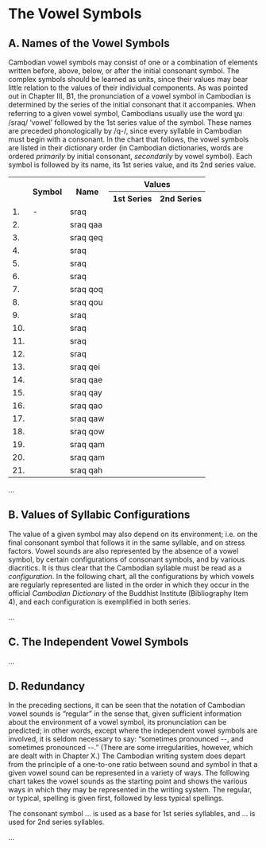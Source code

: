 # The Vowel Symbols

## A. Names of the Vowel Symbols

Cambodian vowel symbols may consist of one or a combination of elements written before, above, below, or after the initial consonant symbol. The complex symbols should be learned as units, since their values may bear little relation to the values of their individual components. As was pointed out in Chapter III, B1, the pronunciation of a vowel symbol in Cambodian is determined by the series of the initial consonant that it accompanies. When referring to a given vowel symbol, Cambodians usually use the word ស្រៈ /sraq/ ‘vowel’ followed by the 1st series value of the symbol. These names are preceded phonologically by /q-/, since every syllable in Cambodian must begin with a consonant. In the chart that follows, the vowel symbols are listed in their dictionary order (in Cambodian dictionaries, words are ordered _primarily_ by initial consonant, _secondarily_ by vowel symbol). Each symbol is followed by its name, its 1st series value, and its 2nd series value.

<table>
  <tr>
    <th rowspan=2></th>
    <th rowspan=2>Symbol</th>
    <th rowspan=2>Name</th>
    <th colspan=2>Values</th>
  </tr>
  <tr>
    <th>1st Series</th>
    <th>2nd Series</th>
  </tr>
  <tr>
    <td>1.</td>
    <td>-</td>
    <td>sraq</td>
    <td></td>
    <td></td>
  </tr>
  <tr>
    <td>2.</td>
    <td></td>
    <td>sraq qaa</td>
    <td></td>
    <td></td>
  </tr>
  <tr>
    <td>3.</td>
    <td></td>
    <td>sraq qeq</td>
    <td></td>
    <td></td>
  </tr>
  <tr>
    <td>4.</td>
    <td></td>
    <td>sraq</td>
    <td></td>
    <td></td>
  </tr>
  <tr>
    <td>5.</td>
    <td></td>
    <td>sraq</td>
    <td></td>
    <td></td>
  </tr>
  <tr>
    <td>6.</td>
    <td></td>
    <td>sraq</td>
    <td></td>
    <td></td>
  </tr>
  <tr>
    <td>7.</td>
    <td></td>
    <td>sraq qoq</td>
    <td></td>
    <td></td>
  </tr>
  <tr>
    <td>8.</td>
    <td></td>
    <td>sraq qou</td>
    <td></td>
    <td></td>
  </tr>
  <tr>
    <td>9.</td>
    <td></td>
    <td>sraq</td>
    <td></td>
    <td></td>
  </tr>
  <tr>
    <td>10.</td>
    <td></td>
    <td>sraq</td>
    <td></td>
    <td></td>
  </tr>
  <tr>
    <td>11.</td>
    <td></td>
    <td>sraq</td>
    <td></td>
    <td></td>
  </tr>
  <tr>
    <td>12.</td>
    <td></td>
    <td>sraq</td>
    <td></td>
    <td></td>
  </tr>
  <tr>
    <td>13.</td>
    <td></td>
    <td>sraq qei</td>
    <td></td>
    <td></td>
  </tr>
  <tr>
    <td>14.</td>
    <td></td>
    <td>sraq qae</td>
    <td></td>
    <td></td>
  </tr>
  <tr>
    <td>15.</td>
    <td></td>
    <td>sraq qay</td>
    <td></td>
    <td></td>
  </tr>
  <tr>
    <td>16.</td>
    <td></td>
    <td>sraq qao</td>
    <td></td>
    <td></td>
  </tr>
  <tr>
    <td>17.</td>
    <td></td>
    <td>sraq qaw</td>
    <td></td>
    <td></td>
  </tr>
  <tr>
    <td>18.</td>
    <td></td>
    <td>sraq qow</td>
    <td></td>
    <td></td>
  </tr>
  <tr>
    <td>19.</td>
    <td></td>
    <td>sraq qam</td>
    <td></td>
    <td></td>
  </tr>
  <tr>
    <td>20.</td>
    <td></td>
    <td>sraq qam</td>
    <td></td>
    <td></td>
  </tr>
  <tr>
    <td>21.</td>
    <td></td>
    <td>sraq qah</td>
    <td></td>
    <td></td>
  </tr>
</table>

...

## B. Values of Syllabic Configurations

The value of a given symbol may also depend on its environment; i.e. on the final consonant symbol that follows it in the same syllable, and on stress factors. Vowel sounds are also represented by the absence of a vowel symbol, by certain configurations of consonant symbols, and by various diacritics. It is thus clear that the Cambodian syllable must be read as a _configuration_. In the following chart, all the configurations by which vowels are regularly represented are listed in the order in which they occur in the official _Cambodian Dictionary_ of the Buddhist Institute (Bibliography Item 4), and each configuration is exemplified in both series.

...

## C. The Independent Vowel Symbols

...

## D. Redundancy

In the preceding sections, it can be seen that the notation of Cambodian vowel sounds is “regular” in the sense that, given sufficient information about the environment of a vowel symbol, its pronunciation can be predicted; in other words, except where the independent vowel symbols are involved, it is seldom necessary to say: “sometimes pronounced --, and sometimes pronounced --.” (There are some irregularities, however, which are dealt with in Chapter X.) The Cambodian writing system does depart from the principle of a one-to-one ratio between sound and symbol in that a given vowel sound can be represented in a variety of ways. The following chart takes the vowel sounds as the starting point and shows the various ways in which they may be represented in the writing system. The regular, or typical, spelling is given first, followed by less typical spellings.

The consonant symbol ... is used as a base for 1st series syllables, and ... is used for 2nd series syllables.

...
